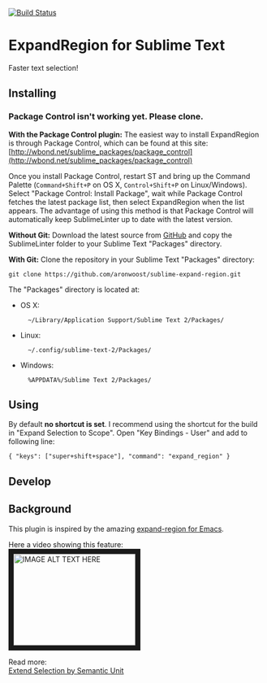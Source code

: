 [![Build Status](https://travis-ci.org/aronwoost/sublime-expand-region.png?branch=master)](https://travis-ci.org/aronwoost/sublime-expand-region)

# ExpandRegion for Sublime Text

Faster text selection!

## Installing

### Package Control isn't working yet. Please clone.

**With the Package Control plugin:** The easiest way to install ExpandRegion is through Package Control, which can be found at this site: [http://wbond.net/sublime_packages/package_control](http://wbond.net/sublime_packages/package_control)

Once you install Package Control, restart ST and bring up the Command Palette (`Command+Shift+P` on OS X, `Control+Shift+P` on Linux/Windows). Select "Package Control: Install Package", wait while Package Control fetches the latest package list, then select ExpandRegion when the list appears. The advantage of using this method is that Package Control will automatically keep SublimeLinter up to date with the latest version.

**Without Git:** Download the latest source from [GitHub](https://github.com/aronwoost/sublime-expand-region) and copy the SublimeLinter folder to your Sublime Text "Packages" directory.

**With Git:** Clone the repository in your Sublime Text "Packages" directory:

    git clone https://github.com/aronwoost/sublime-expand-region.git


The "Packages" directory is located at:

* OS X:

        ~/Library/Application Support/Sublime Text 2/Packages/

* Linux:

        ~/.config/sublime-text-2/Packages/

* Windows:

        %APPDATA%/Sublime Text 2/Packages/

## Using

By default **no shortcut is set**. I recommend using the shortcut for the build in "Expand Selection to Scope". Open "Key Bindings - User" and add to following line:
```
{ "keys": ["super+shift+space"], "command": "expand_region" }
```

## Develop

## Background

This plugin is inspired by the amazing [expand-region for Emacs](https://github.com/magnars/expand-region.el).

Here a video showing this feature:  
<a href="http://www.youtube.com/watch?feature=player_embedded&v=_RvHz3vJ3kA
" target="_blank"><img src="http://img.youtube.com/vi/_RvHz3vJ3kA/0.jpg" 
alt="IMAGE ALT TEXT HERE" width="240" height="180" border="10" /></a>

Read more:  
[Extend Selection by Semantic Unit](http://ergoemacs.org/emacs/syntax_tree_walk.html)